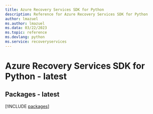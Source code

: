 ```yaml
---
title: Azure Recovery Services SDK for Python
description: Reference for Azure Recovery Services SDK for Python
author: lmazuel
ms.author: lmazuel
ms.data: 03/22/2023
ms.topic: reference
ms.devlang: python
ms.service: recoveryservices
---
```

# Azure Recovery Services SDK for Python - latest
## Packages - latest
[!INCLUDE [packages](recovery-services-index.md)]